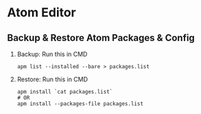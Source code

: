 # Atom Editor

## Backup & Restore Atom Packages & Config

1. Backup: Run this in CMD
   ```
   apm list --installed --bare > packages.list
   ```
2. Restore: Run this in CMD
   ```
   apm install `cat packages.list`
   # OR
   apm install --packages-file packages.list
   ```
